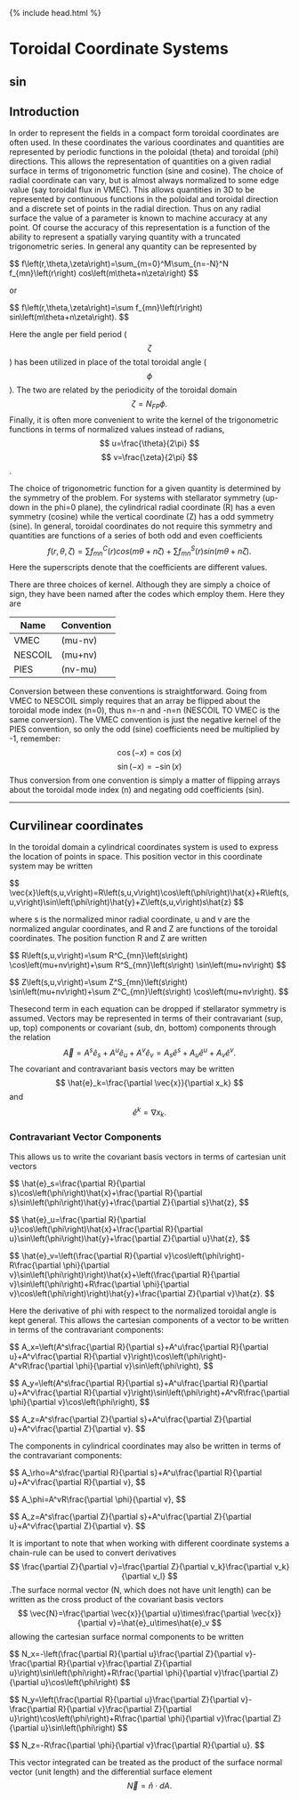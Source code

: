 {% include head.html %}

Toroidal Coordinate Systems
===========================
sin
------------------------------------------------------------------------

Introduction
------------

In order to represent the fields in a compact form toroidal coordinates
are often used. In these coordinates the various coordinates and
quantities are represented by periodic functions in the poloidal (theta)
and toroidal (phi) directions. This allows the representation of
quantities on a given radial surface in terms of trigonometric function
(sine and cosine). The choice of radial coordinate can vary, but is
almost always normalized to some edge value (say toroidal flux in VMEC).
This allows quantities in 3D to be represented by continuous functions
in the poloidal and toroidal direction and a discrete set of points in
the radial direction. Thus on any radial surface the value of a
parameter is known to machine accuracy at any point. Of course the
accuracy of this representation is a function of the ability to
represent a spatially varying quantity with a truncated trigonometric
series. In general any quantity can be represented by

\$$ f\left(r,\theta,\zeta\right)=\sum_{m=0}^M\sum_{n=-N}^N f_{mn}\left(r\right) cos\left(m\theta+n\zeta\right) $$

or

\$$ f\left(r,\theta,\zeta\right)=\sum f_{mn}\left(r\right) sin\left(m\theta+n\zeta\right). $$

Here the angle per field period ($$\zeta$$) has been utilized in place of the
total toroidal angle ($$\phi$$). The two are related by the periodicity of
the toroidal domain $$ \zeta=N_{FP}\phi. $$
Finally, it is often more convenient to write the kernel of the
trigonometric functions in terms of normalized values instead of
radians, $$ u=\frac{\theta}{2\pi} $$ $$
v=\frac{\zeta}{2\pi} $$.

The choice of trigonometric function for a given quantity is determined
by the symmetry of the problem. For systems with stellarator symmetry
(up-down in the phi=0 plane), the cylindrical radial coordinate (R) has
a even symmetry (cosine) while the vertical coordinate (Z) has a odd
symmetry (sine). In general, toroidal coordinates do not require this
symmetry and quantities are functions of a series of both odd and even
coefficients $$ f\left(r,\theta,\zeta\right)=\sum
f^C_{mn}\left(r\right) cos\left(m\theta+n\zeta\right)+\sum
f^S_{mn}\left(r\right) sin\left(m\theta+n\zeta\right).
$$ Here the superscripts denote that the coefficients are
different values.

There are three choices of kernel. Although they are simply a choice of
sign, they have been named after the codes which employ them. Here they
are 

| Name | Convention |
|------|----------|
| VMEC | (mu-nv) | 
|NESCOIL | (mu+nv) |
| PIES | (nv-mu) |

Conversion between these conventions is straightforward. Going from VMEC to NESCOIL simply
requires that an array be flipped about the toroidal mode index (n=0),
thus n=-n and -n=n (NESCOIL TO VMEC is the same conversion). The VMEC
convention is just the negative kernel of the PIES convention, so only
the odd (sine) coefficients need be multiplied by -1, remember:
$$ \cos\left(-x\right)=\cos\left(x\right) $$
$$ \sin\left(-x\right)=-\sin\left(x\right) $$
Thus conversion from one convention is simply a matter of flipping
arrays about the toroidal mode index (n) and negating odd coefficients
(sin).

------------------------------------------------------------------------

Curvilinear coordinates
-----------------------

In the toroidal domain a cylindrical coordinates system is used to
express the location of points in space. This position vector in this
coordinate system may be written

\$$ \vec{x}\left(s,u,v\right)=R\left(s,u,v\right)\cos\left(\phi\right)\hat{x}+R\left(s,u,v\right)\sin\left(\phi\right)\hat{y}+Z\left(s,u,v\right)s\hat{z} $$

where s is the normalized minor radial coordinate, u and v
are the normalized angular coordinates, and R and Z are functions of the
toroidal coordinates. The position function R and Z are written

\$$ R\left(s,u,v\right)=\sum R^C_{mn}\left(s\right)
\cos\left(mu+nv\right)+\sum R^S_{mn}\left(s\right)
\sin\left(mu+nv\right) $$

\$$ Z\left(s,u,v\right)=\sum
Z^S_{mn}\left(s\right) \sin\left(mu+nv\right)+\sum
Z^C_{mn}\left(s\right) \cos\left(mu+nv\right). $$ 

Thesecond term in each equation can be dropped if stellarator symmetry is
assumed. Vectors may be represented in terms of their contravariant
(sup, up, top) components or covariant (sub, dn, bottom) components
through the relation 
$$ \vec{A}=A^s\hat{e}_s+A^u\hat{e}_u+A^v\hat{e}_v=A_s\hat{e}^s+A_u\hat{e}^u+A_v\hat{e}^v.$$ 
The covariant and contravariant basis vectors may be written 
$$ \hat{e}_k=\frac{\partial \vec{x}}{\partial x_k} $$ and $$ \hat{e}^k=\nabla x_k.$$

### Contravariant Vector Components

This allows us to write the covariant basis vectors in terms of
cartesian unit vectors

\$$ \hat{e}_s=\frac{\partial
R}{\partial s}\cos\left(\phi\right)\hat{x}+\frac{\partial
R}{\partial s}\sin\left(\phi\right)\hat{y}+\frac{\partial
Z}{\partial s}\hat{z}, $$

\$$ \hat{e}_u=\frac{\partial R}{\partial
u}\cos\left(\phi\right)\hat{x}+\frac{\partial R}{\partial
u}\sin\left(\phi\right)\hat{y}+\frac{\partial Z}{\partial
u}\hat{z}, $$

\$$ \hat{e}_v=\left(\frac{\partial R}{\partial
v}\cos\left(\phi\right)-R\frac{\partial \phi}{\partial
v}\sin\left(\phi\right)\right)\hat{x}+\left(\frac{\partial
R}{\partial v}\sin\left(\phi\right)+R\frac{\partial
\phi}{\partial
v}\cos\left(\phi\right)\right)\hat{y}+\frac{\partial Z}{\partial
v}\hat{z}. $$ 

Here the derivative of phi with respect to the
normalized toroidal angle is kept general. This allows the cartesian
components of a vector to be written in terms of the contravariant
components: 

\$$ A_x=\left(A^s\frac{\partial R}{\partial
s}+A^u\frac{\partial R}{\partial u}+A^v\frac{\partial
R}{\partial v}\right)\cos\left(\phi\right)-A^vR\frac{\partial
\phi}{\partial v}\sin\left(\phi\right), $$

\$$ A_y=\left(A^s\frac{\partial R}{\partial s}+A^u\frac{\partial
R}{\partial u}+A^v\frac{\partial R}{\partial
v}\right)\sin\left(\phi\right)+A^vR\frac{\partial \phi}{\partial
v}\cos\left(\phi\right), $$

\$$ A_z=A^s\frac{\partial Z}{\partial s}+A^u\frac{\partial
Z}{\partial u}+A^v\frac{\partial Z}{\partial v}. $$ 

The components in cylindrical coordinates may also be written in terms of
the contravariant components: 

\$$ A_\rho=A^s\frac{\partial
R}{\partial s}+A^u\frac{\partial R}{\partial
u}+A^v\frac{\partial R}{\partial v}, $$

\$$ A_\phi=A^vR\frac{\partial \phi}{\partial v}, $$

\$$ A_z=A^s\frac{\partial Z}{\partial
s}+A^u\frac{\partial Z}{\partial u}+A^v\frac{\partial
Z}{\partial v}. $$ 

It is important to note that when working
with different coordinate systems a chain-rule can be used to convert
derivatives $$ \frac{\partial Z}{\partial
v}=\frac{\partial Z}{\partial v_k}\frac{\partial v_k}{\partial
v_l} $$.The surface normal vector (N, which does not have
unit length) can be written as the cross product of the covariant basis
vectors $$ \vec{N}=\frac{\partial \vec{x}}{\partial u}\times\frac{\partial \vec{x}}{\partial v}=\hat{e}_u\times\hat{e}_v $$ allowing the cartesian
surface normal components to be written 

\$$ N_x=-\left(\frac{\partial R}{\partial u}\frac{\partial
Z}{\partial v}-\frac{\partial R}{\partial v}\frac{\partial
Z}{\partial u}\right)\sin\left(\phi\right)+R\frac{\partial
\phi}{\partial v}\frac{\partial Z}{\partial
u}\cos\left(\phi\right) $$

\$$ N_y=\left(\frac{\partial R}{\partial u}\frac{\partial
Z}{\partial v}-\frac{\partial R}{\partial v}\frac{\partial
Z}{\partial u}\right)\cos\left(\phi\right)+R\frac{\partial
\phi}{\partial v}\frac{\partial Z}{\partial
u}\sin\left(\phi\right) $$

\$$ N_z=-R\frac{\partial \phi}{\partial v}\frac{\partial R}{\partial
u}. $$ 

This vector integrated can be treated as the product of
the surface normal vector (unit length) and the differential surface
element $$ \vec{N}=\hat{n}\cdot dA. $$
